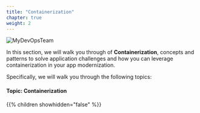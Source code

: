 ```yaml
---
title: "Containerization"
chapter: true
weight: 2
---
```


![MyDevOpsTeam](/images/MyDevOpsTeam-Logo.png?width=20pc)

In this section, we will walk you through of **Containerization**, concepts and patterns to solve application challenges and how you can leverage containerization in your app modernization.

Specifically, we will walk you through the following topics:

#### Topic: Containerization

{{% children showhidden="false" %}}
